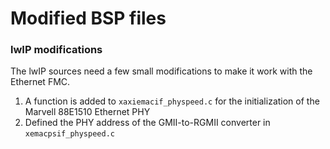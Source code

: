 Modified BSP files
==================

### lwIP modifications

The lwIP sources need a few small modifications to make it work with the Ethernet FMC.

1. A function is added to `xaxiemacif_physpeed.c` for the initialization of the Marvell 88E1510 Ethernet PHY
2. Defined the PHY address of the GMII-to-RGMII converter in `xemacpsif_physpeed.c`

